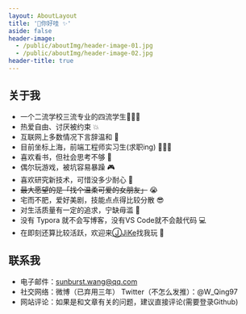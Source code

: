 ```yaml
---
layout: AboutLayout
title: '🎉你好哇 ✨'
aside: false
header-image:
  - /public/aboutImg/header-image-01.jpg
  - /public/aboutImg/header-image-02.jpg
header-title: true
---
```

## 关于我
- 一个二流学校三流专业的四流学生👨🏻‍🎓
- 热爱自由、讨厌被约束 💥
- 互联网上多数情况下言辞温和 🙂
- 目前坐标上海，前端工程师实习生(求职ing) 👨🏻‍💻
- 喜欢看书，但社会思考不够 🗿
- 偶尔玩游戏，被坑容易暴躁 🎮
- 喜欢研究新技术，可惜没多少耐心 🙊
- <del>最大愿望的是「找个温柔可爱的女朋友」</del> 😭
- 宅而不肥，爱好美剧，技能点点得比较分散 😎
- 对生活质量有一定的追求，宁缺毋滥 🍻
- 没有 Typora 就不会写博客，没有VS Code就不会敲代码 💻
- 在即刻还算比较活跃，欢迎来<a href="https://web.okjike.com/user/75b4327a-6739-4e1b-a05b-a58b52e41baa/post">ⒿJiKe<OutboundLink></OutboundLink></a>找我玩 🤪

## 联系我
- 电子邮件：sunburst.wang@qq.com
- 社交网络：微博（已弃用三年） Twitter（不怎么发推）：@W_Qing97
- 网站评论：如果是和文章有关的问题，建议直接评论(需要登录Github)


